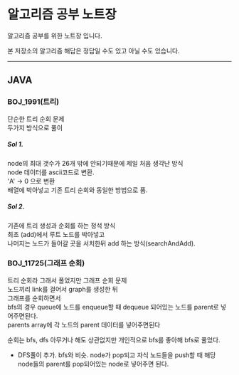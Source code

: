 # 알고리즘 공부 노트장

알고리즘 공부를 위한 노트장 입니다.

본 저장소의 알고리즘 해답은 정답일 수도 있고 아닐 수도 있습니다.

--------
## JAVA

### BOJ_1991(트리)
단순한 트리 순회 문제  
두가지 방식으로 풀이  

##### Sol 1.
node의 최대 갯수가 26개 밖에 안되기때문에 제일 처음 생각난 방식  
node 데이터를 ascii코드로 변환.  
'A' -> 0 으로 변환   
배열에 박아넣고 기존 트리 순회와 동일한 방법으로 품.  

##### Sol 2.
기존에 트리 생성과 순회를 하는 정석 방식  
최초 (add)에서 루트 노드를 박아넣고   
나머지는 노드가 들어갈 곳을 서치한뒤 add 하는 방식(searchAndAdd).  


### BOJ_11725(그래프 순회)
트리 순회라 그래서 풀었지만 그래프 순회 문제  
노드끼리 link를 걸어서 graph를 생성한 뒤  
그래프를 순회하면서  
bfs의 경우 queue에 노드를 enqueue할 때 dequeue 되어있는 노드를 parent로 넣어주면된다.  
parents array에 각 노드의 parent 데이터를 넣어주면된다   

순회는 bfs, dfs 아무거나 해도 상관없지만 개인적으로 bfs를 좋아해 bfs로 풀었다.

+ DFS풀이 추가. 
bfs와 비슷. 
node가 pop되고 자식 노드들을 push할 때 해당 node들의 parent를 pop되어있는 node로 넣어주면 된다.  
